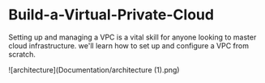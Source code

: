 # Build-a-Virtual-Private-Cloud
Setting up and managing a VPC is a vital skill for anyone looking to master cloud infrastructure. we'll learn how to set up and configure a VPC from scratch.

![architecture](Documentation/architecture (1).png) 
